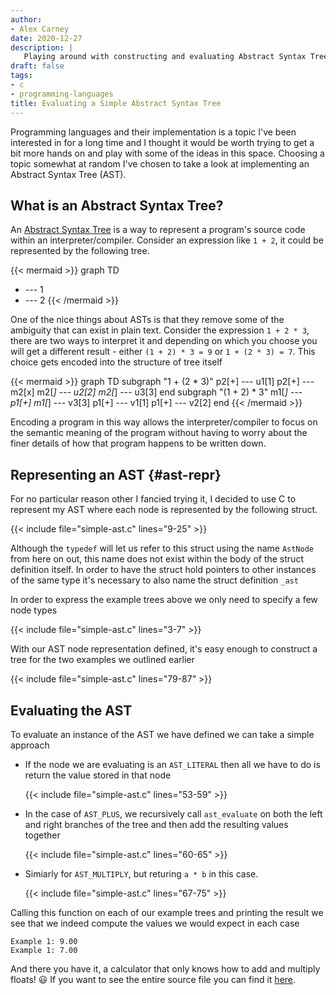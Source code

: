 ```yaml
---
author:
- Alex Carney
date: 2020-12-27
description: |
   Playing around with constructing and evaluating Abstract Syntax Trees
draft: false
tags:
- c
- programming-languages
title: Evaluating a Simple Abstract Syntax Tree
---
```


Programming languages and their implementation is a topic I've been interested
in for a long time and I thought it would be worth trying to get a bit more
hands on and play with some of the ideas in this space. Choosing a topic
somewhat at random I've chosen to take a look at implementing an Abstract Syntax
Tree (AST).

<!--more-->

## What is an Abstract Syntax Tree?

An [Abstract Syntax Tree][ast-wiki] is a way to represent a program's source
code within an interpreter/compiler. Consider an expression like `1 + 2`, it
could be represented by the following tree.

{{< mermaid >}}
graph TD
   + --- 1
   + --- 2
{{< /mermaid >}}

One of the nice things about ASTs is that they remove some of the ambiguity that
can exist in plain text. Consider the expression `1 + 2 * 3`, there are two ways
to interpret it and depending on which you choose you will get a different
result - either `(1 + 2) * 3 = 9` or `1 + (2 * 3) = 7`. This choice gets encoded
into the structure of tree itself

{{< mermaid >}}
graph TD
   subgraph "1 + (2 * 3)"
   p2[+] --- u1[1]
   p2[+] --- m2[x]
   m2[*] --- u2[2]
   m2[*] --- u3[3]
   end
   subgraph "(1 + 2) * 3"
   m1[*] --- p1[+]
   m1[*] --- v3[3]
   p1[+] --- v1[1]
   p1[+] --- v2[2]
   end
{{< /mermaid >}}

Encoding a program in this way allows the interpreter/compiler to focus on the
semantic meaning of the program without having to worry about the finer details
of how that program happens to be written down.

## Representing an AST {#ast-repr}

For no particular reason other I fancied trying it, I decided to use C to
represent my AST where each node is represented by the following struct.

{{< include file="simple-ast.c" lines="9-25" >}}

Although the `typedef` will let us refer to this struct using the name `AstNode`
from here on out, this name does not exist within the body of the struct
definition itself. In order to have the struct hold pointers to other instances
of the same type it's necessary to also name the struct definition `_ast`

In order to express the example trees above we only need to specify a few node
types

{{< include file="simple-ast.c" lines="3-7" >}}

With our AST node representation defined, it's easy enough to construct a tree
for the two examples we outlined earlier

{{< include file="simple-ast.c" lines="79-87" >}}

## Evaluating the AST

To evaluate an instance of the AST we have defined we can take a simple approach

- If the node we are evaluating is an `AST_LITERAL` then all we have to do is
  return the value stored in that node

  {{< include file="simple-ast.c" lines="53-59" >}}

- In the case of `AST_PLUS`, we recursively call `ast_evaluate` on
  both the left and right branches of the tree and then add the resulting values
  together

  {{< include file="simple-ast.c" lines="60-65" >}}

- Simiarly for `AST_MULTIPLY`, but returing `a * b` in this case.

  {{< include file="simple-ast.c" lines="67-75" >}}

Calling this function on each of our example trees and printing the result we
see that we indeed compute the values we would expect in each case

```
Example 1: 9.00
Example 1: 7.00
```

And there you have it, a calculator that only knows how to add and multiply
floats! 😃 If you want to see the entire source file you can find it
[here](/listings/simple-ast.c).

[ast-wiki]: https://en.wikipedia.org/wiki/Abstract_syntax_tree
